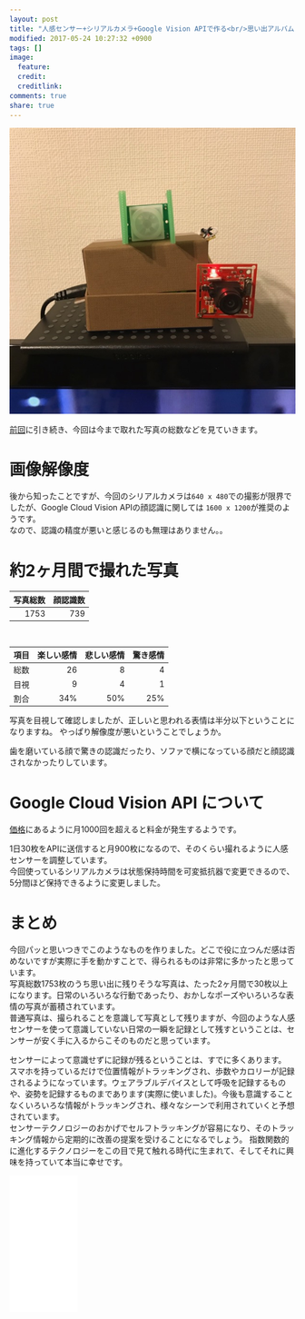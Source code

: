 ```yaml
---
layout: post
title: "人感センサー+シリアルカメラ+Google Vision APIで作る<br/>思い出アルバム 運用編"
modified: 2017-05-24 10:27:32 +0900
tags: []
image:
  feature: 
  credit: 
  creditlink: 
comments: true
share: true
---
```


![omame_camera](/images/2017/05/IMG_0868.jpg)

[前回](/2017/05/22/omame-camera)に引き続き、今回は今まで取れた写真の総数などを見ていきます。

# 画像解像度
後から知ったことですが、今回のシリアルカメラは`640 x 480`での撮影が限界でしたが、Google Cloud Vision APIの顔認識に関しては `1600 x 1200`が推奨のようです。<br />
なので、認識の精度が悪いと感じるのも無理はありません。。

# 約2ヶ月間で撮れた写真

 |写真総数|顔認識数|
 |---:|---:|
 |1753|739|
 
<br />
 
 |項目|楽しい感情|悲しい感情|驚き感情|
 |:---|---:|---:|---:|
 |総数|26|8|4|
 |目視|9|4|1|
 |割合|34%|50%|25%|
 
写真を目視して確認しましたが、正しいと思われる表情は半分以下ということになりますね。
やっぱり解像度が悪いということでしょうか。

歯を磨いている顔で驚きの認識だったり、ソファで横になっている顔だと顔認識されなかったりしています。<br />
 
# Google Cloud Vision API について
[価格](https://cloud.google.com/vision/pricing?hl=ja)にあるように月1000回を超えると料金が発生するようです。

1日30枚をAPIに送信すると月900枚になるので、そのくらい撮れるように人感センサーを調整しています。<br />
今回使っているシリアルカメラは状態保持時間を可変抵抗器で変更できるので、5分間ほど保持できるように変更しました。


# まとめ
今回パッと思いつきでこのようなものを作りました。どこで役に立つんだ感は否めないですが実際に手を動かすことで、得られるものは非常に多かったと思っています。<br />
写真総数1753枚のうち思い出に残りそうな写真は、たった2ヶ月間で30枚以上になります。日常のいろいろな行動であったり、おかしなポーズやいろいろな表情の写真が蓄積されています。<br />
普通写真は、撮られることを意識して写真として残りますが、今回のような人感センサーを使って意識していない日常の一瞬を記録として残すということは、センサーが安く手に入るからこそのものだと思っています。<br />

センサーによって意識せずに記録が残るということは、すでに多くあります。<br />
スマホを持っているだけで位置情報がトラッキングされ、歩数やカロリーが記録されるようになっています。ウェアラブルデバイスとして呼吸を記録するものや、姿勢を記録するものまであります(実際に使いました)。今後も意識することなくいろいろな情報がトラッキングされ、様々なシーンで利用されていくと予想されています。<br />
センサーテクノロジーのおかげでセルフトラッキングが容易になり、そのトラッキング情報から定期的に改善の提案を受けることになるでしょう。
指数関数的に進化するテクノロジーをこの目で見て触れる時代に生まれて、そしてそれに興味を持っていて本当に幸せです。


<iframe style="width:120px;height:240px;" marginwidth="0" marginheight="0" scrolling="no" frameborder="0" src="//rcm-fe.amazon-adsystem.com/e/cm?lt1=_blank&bc1=000000&IS2=1&bg1=FFFFFF&fc1=000000&lc1=0000FF&t=virgoboy-22&o=9&p=8&l=as4&m=amazon&f=ifr&ref=as_ss_li_til&asins=4140817046&linkId=b5047e9eb6e4830c0ce528adf44cfc4c"></iframe>
